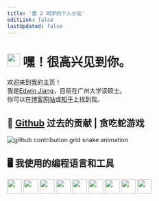 ```yaml
---
title: '夏 2 同学的个人小站'
editLink: false
lastUpdated: false
---
```


<h1><img style="display:inline" src="https://emojis.slackmojis.com/emojis/images/1531849430/4246/blob-sunglasses.gif?1531849430" width="30"/> 嘿！很高兴见到你。</h1>

<p>欢迎来到我的主页！ <br/> 我是<a href="http://www.appletest.cn">Edwin Jiang</a>，目前在广州大学读硕士。<br/>你可以在<a href="http://www.appletest.cn/">博客网站</a>或<a href="https://www.zhihu.com/people/xia_2">知乎</a>上找到我。</p>

<h2>🐍 <a href="https://github.com/xia-2">Github</a> 过去的贡献 | 贪吃蛇游戏</h2>

<picture>
    <source media="(prefers-color-scheme: dark)" srcset="https://raw.githubusercontent.com/xia-2/xia-2/output/github-contribution-grid-snake-dark.svg">
    <source media="(prefers-color-scheme: light)" srcset="https://raw.githubusercontent.com/xia-2/xia-2/output/github-contribution-grid-snake.svg">
    <img alt="github contribution grid snake animation" src="https://raw.githubusercontent.com/xia-2/xia-2/output/github-contribution-grid-snake.svg">
</picture>

<h2>🖥️ 我使用的编程语言和工具</h2>

<!--ICONS: https://devicon.dev/ -->

<div style="display:flex;gap:4px;">

<img src="https://cdn.jsdelivr.net/gh/devicons/devicon/icons/java/java-original-wordmark.svg" width="34"/>

<img src="https://cdn.jsdelivr.net/gh/devicons/devicon/icons/go/go-original.svg" width="34" />

<img src="https://cdn.jsdelivr.net/gh/devicons/devicon/icons/typescript/typescript-original.svg" width="34" />

<img src="https://cdn.jsdelivr.net/gh/devicons/devicon/icons/vuejs/vuejs-original.svg" width="34" />
                    
                                     
<img src="https://cdn.jsdelivr.net/gh/devicons/devicon/icons/react/react-original.svg" width="34" />

<img src="https://cdn.jsdelivr.net/gh/devicons/devicon/icons/vscode/vscode-original.svg" width="34" />

<img src="https://cdn.jsdelivr.net/gh/devicons/devicon/icons/redis/redis-plain-wordmark.svg" width="34" />

<img src="https://cdn.jsdelivr.net/gh/devicons/devicon/icons/docker/docker-original-wordmark.svg" width="34" />

<img src="https://cdn.jsdelivr.net/gh/devicons/devicon/icons/mysql/mysql-plain-wordmark.svg" width="34"/>
                    
                                        
</div>